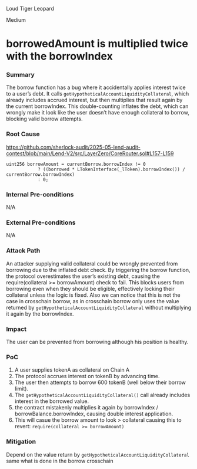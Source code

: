 Loud Tiger Leopard

Medium

# borrowedAmount is multiplied twice with the borrowIndex

### Summary

The borrow function has a bug where it accidentally applies interest twice to a user’s debt. It calls `getHypotheticalAccountLiquidityCollateral`, which already includes accrued interest, but then multiplies that result again by the current borrowIndex. This double-counting inflates the debt, which can wrongly make it look like the user doesn’t have enough collateral to borrow, blocking valid borrow attempts.


### Root Cause

https://github.com/sherlock-audit/2025-05-lend-audit-contest/blob/main/Lend-V2/src/LayerZero/CoreRouter.sol#L157-L159
```solidity
uint256 borrowAmount = currentBorrow.borrowIndex != 0
            ? ((borrowed * LTokenInterface(_lToken).borrowIndex()) / currentBorrow.borrowIndex)
            : 0;
```

### Internal Pre-conditions

N/A

### External Pre-conditions

N/A

### Attack Path

An attacker supplying valid collateral could be wrongly prevented from borrowing due to the inflated debt check. By triggering the borrow function, the protocol overestimates the user’s existing debt, causing the require(collateral >= borrowAmount) check to fail. This blocks users from borrowing even when they should be eligible, effectively locking their collateral unless the logic is fixed.
Also we can notice that this is not the case in crosschain borrow, as in crosschain borrow only uses the value returned by `getHypotheticalAccountLiquidityCollateral` without multiplying it again by the borrowIndex.

### Impact

The user can be prevented from borrowing although his position is healthy.

### PoC

1. A user supplies tokenA as collateral on Chain A
2. The protocol accrues interest on tokenB by advancing time.
3. The user then attempts to borrow 600 tokenB (well below their borrow limit).
4. The `getHypotheticalAccountLiquidityCollateral()` call already includes interest in the borrowed value.
5. the contract mistakenly multiplies it again by borrowIndex / borrowBalance.borrowIndex, causing double interest application.
6. This will casue the borrow amount to look > collateral causing this to revert: `require(collateral >= borrowAmount) `


### Mitigation

Depend on the value return by `getHypotheticalAccountLiquidityCollateral` same what is done in the borrow crosschain